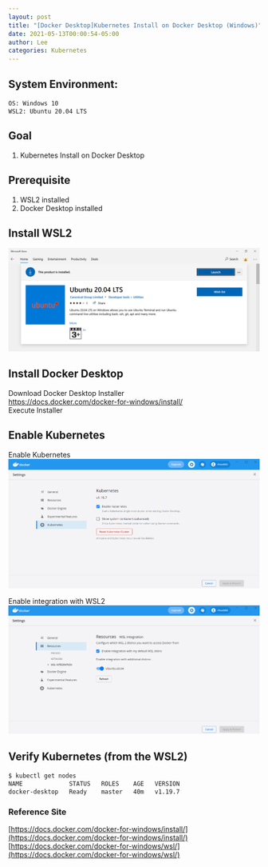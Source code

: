 ```yaml
---
layout: post
title: "[Docker Desktop]Kubernetes Install on Docker Desktop (Windows)"
date: 2021-05-13T00:00:54-05:00
author: Lee
categories: Kubernetes
---
```


## System Environment:
    OS: Windows 10
    WSL2: Ubuntu 20.04 LTS

## Goal
1. Kubernetes Install on Docker Desktop  

## Prerequisite
1. WSL2 installed
2. Docker Desktop installed

## Install WSL2 
<img src="/assets/kubernetes/20210513/docker-desktop-1.PNG">
  
## Install Docker Desktop
Download Docker Desktop Installer  
https://docs.docker.com/docker-for-windows/install/  
Execute Installer  

## Enable Kubernetes
Enable Kubernetes  
<img src="/assets/kubernetes/20210513/docker-desktop-2.PNG">

Enable integration with WSL2  
<img src="/assets/kubernetes/20210513/docker-desktop-3.PNG">


## Verify Kubernetes (from the WSL2)
    $ kubectl get nodes
    NAME             STATUS   ROLES    AGE   VERSION
    docker-desktop   Ready    master   40m   v1.19.7


### Reference Site  
[https://docs.docker.com/docker-for-windows/install/](https://docs.docker.com/docker-for-windows/install/)
[https://docs.docker.com/docker-for-windows/wsl/](https://docs.docker.com/docker-for-windows/wsl/)
